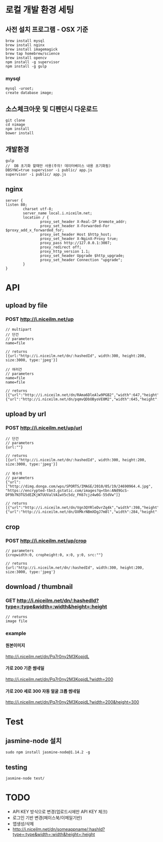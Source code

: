 # 로컬 개발 환경 세팅

## 사전 설치 프로그램 - OSX 기준
```
brew install mysql
brew install nginx
brew install imagemagick
brew tap homebrew/science
brew install opencv
npm install -g supervisor
npm install -g gulp
```
### mysql
```
mysql -uroot;
create database image;
```

## 소스체크아웃 및 디펜던시 다운로드
```
git clone 
cd nimage
npm install
bower install
```

## 개발환경
```
gulp
//  DB 초기화 할때만 사용(주의! 데이터베이스 내용 초기화됨)
DBSYNC=true supervisor -i public/ app.js
supervisor -i public/ app.js
```

## nginx
```
server {
listen 80;
        charset utf-8;
        server_name local.i.niceilm.net;
        location / {
                proxy_set_header X-Real-IP $remote_addr;
                proxy_set_header X-Forwarded-For $proxy_add_x_forwarded_for;
                proxy_set_header Host $http_host;
                proxy_set_header X-NginX-Proxy true;
                proxy_pass http://127.0.0.1:3007;
                proxy_redirect off;
                proxy_http_version 1.1;
                proxy_set_header Upgrade $http_upgrade;
                proxy_set_header Connection "upgrade";
        }
}
```

# API
## upload by file
### POST http://i.niceilm.net/up
```
// multipart
// 단건
// parameters
name=file

// returns
[{url:"http://i.niceilm.net/dn/:hashedId", width:300, height:200, size:3000, type:'jpeg'}]

// 여러건
// parameters
name=file
name=file

// returns
[{"url":"http://i.niceilm.net/dn/RAma6DleAlw9PGB2","width":647,"height":1145,"size":128354,"type":"image/png","hashedId":"RAma6DleAlw9PGB2"},{"url":"http://i.niceilm.net/dn/pqmvQDbOByoVE0M2","width":645,"height":1144,"size":573061,"type":"image/png","hashedId":"pqmvQDbOByoVE0M2"}]

```

## upload by url
### POST http://i.niceilm.net/up/url
```
// 단건
// parameters
{url:""}

// returns
[{url:"http://i.niceilm.net/dn/:hashedId", width:300, height:200, size:3000, type:'jpeg'}]

// 복수개
// parameters
{"url":["http://dimg.donga.com/wps/SPORTS/IMAGE/2010/05/19/24690964.4.jpg", "https://encrypted-tbn3.gstatic.com/images?q=tbn:ANd9GcS-DF9b7N3TG5dEZKjW7UUValVA1wV5c5dz_FK67cjz4w6G-55dVw"]}

// returns
[{"url":"http://i.niceilm.net/dn/Vgn3QYRleDvrZq4k","width":398,"height":499,"size":93682,"type":"image/jpeg","hashedId":"Vgn3QYRleDvrZq4k"},{"url":"http://i.niceilm.net/dn/OXMkrNBmXDgJ7m8l","width":284,"height":177,"size":8317,"type":"image/jpeg","hashedId":"OXMkrNBmXDgJ7m8l"}]
```

## crop
### POST http://i.niceilm.net/up/crop
```
// parameters
{cropwidth:0, cropheight:0, x:0, y:0, src:""}

// returns
{url:"http://i.niceilm.net/dn/:hashedId", width:300, height:200, size:3000, type:'jpeg'}
```

## download / thumbnail
### GET http://i.niceilm.net/dn/:hashedId?type=:type&width=:width&height=:height
```
// returns
image file
```

### example

#### 원본이미지
http://i.niceilm.net/dn/Pq7r0ny2M3KopjdL

#### 가로 200 기준 썸네일
http://i.niceilm.net/dn/Pq7r0ny2M3KopjdL?width=200

#### 가로 200 세로 300 자동 얼굴 크롭 썸네일
http://i.niceilm.net/dn/Pq7r0ny2M3KopjdL?width=200&height=300

# Test
## jasmine-node 설치
```
sudo npm install jasmine-node@1.14.2 -g
```

## testing
```
jasmine-node test/
```

# TODO
- API KEY 방식으로 변경(업로드시에만 API KEY 체크)
- 로그인 기반 변경(페이스북/이메일기반)
- 앱생성/삭제
- http://i.niceilm.net/dn/someappname/:hashId?type=:type&width=:width&height=:height
